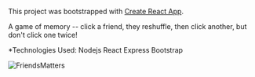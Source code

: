 This project was bootstrapped with [Create React App](https://github.com/facebook/create-react-app).

A game of memory -- click a friend, they reshuffle, then click another, but don't click one twice!

*Technologies Used:
Nodejs
React
Express
Bootstrap

![FriendsMatters](https://user-images.githubusercontent.com/35935840/61188342-92f81280-a64b-11e9-928b-6529240d6055.jpg)
